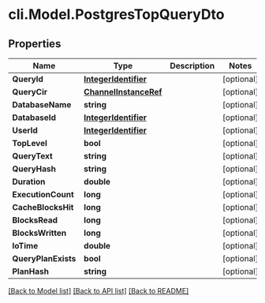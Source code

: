 # cli.Model.PostgresTopQueryDto

## Properties

Name | Type | Description | Notes
------------ | ------------- | ------------- | -------------
**QueryId** | [**IntegerIdentifier**](IntegerIdentifier.md) |  | [optional] 
**QueryCir** | [**ChannelInstanceRef**](ChannelInstanceRef.md) |  | [optional] 
**DatabaseName** | **string** |  | [optional] 
**DatabaseId** | [**IntegerIdentifier**](IntegerIdentifier.md) |  | [optional] 
**UserId** | [**IntegerIdentifier**](IntegerIdentifier.md) |  | [optional] 
**TopLevel** | **bool** |  | [optional] 
**QueryText** | **string** |  | [optional] 
**QueryHash** | **string** |  | [optional] 
**Duration** | **double** |  | [optional] 
**ExecutionCount** | **long** |  | [optional] 
**CacheBlocksHit** | **long** |  | [optional] 
**BlocksRead** | **long** |  | [optional] 
**BlocksWritten** | **long** |  | [optional] 
**IoTime** | **double** |  | [optional] 
**QueryPlanExists** | **bool** |  | [optional] 
**PlanHash** | **string** |  | [optional] 

[[Back to Model list]](../README.md#documentation-for-models) [[Back to API list]](../README.md#documentation-for-api-endpoints) [[Back to README]](../README.md)

